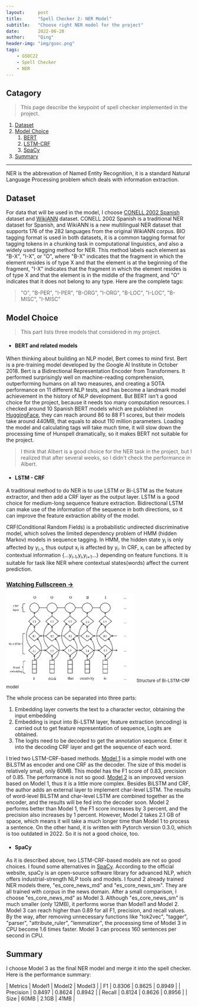 ```yaml
---
layout:     post
title:      "Spell Checker 2: NER Model"
subtitle:   "Choose right NER model for the project"
date:       2022-06-28
author:     "Qing"
header-img: "img/gsoc.png"
tags:
    - GSOC22
    - Spell Checker
    - NER
---
```




## Catagory

> This page describe the keypoint of spell checker implemented in the project.

1. [Dataset](#dataset)
2. [Model Choice](#model-choice)
	1. [BERT](#bert)
	2. [LSTM-CRF](#lstm-crf)
	3. [SpaCy](#spacy)
3. [Summary](#summary)

---

NER is the abbrevation of Named Entity Recognition, it is a standard Natural Language Processing problem which deals with information extraction. 

## Dataset
For data that will be used in the model, I choose [CONELL 2002 Spanish](https://paperswithcode.com/dataset/conll-2002) dataset and [WikiANN](https://huggingface.co/datasets/wikiann) dataset. CONELL 2002 Spanish is a traditional NER dataset for Spanish, and WikiANN is a new multilingual NER dataset that supports 176 of the 282 languages from the original WikiANN corpus. BIO tagging format is used in both datasets, it is a common tagging format for tagging tokens in a chunking task in computational linguistics, and also a widely used tagging method for NER. This method labels each element as "B-X", "I-X", or "O", where "B-X" indicates that the fragment in which the element resides is of type X and that the element is at the beginning of the fragment, "I-X" indicates that the fragment in which the element resides is of type X and that the element is in the middle of the fragment, and "O" indicates that it does not belong to any type. Here are the complete tags:
> "O", "B-PER", "I-PER", "B-ORG", "I-ORG", "B-LOC", "I-LOC", "B-MISC", "I-MISC"


## Model Choice

> This part lists three models that considered in my project.

- #### BERT and related models
When thinking about building an NLP model, Bert comes to mind first. Bert is a pre-training model developed by the Google AI Institute in October 2018. Bert is a Bidirectional Representation Encoder from Transformers. It performed surprisingly well on machine-reading comprehension, outperforming humans on all two measures, and creating a SOTA performance on 11 different NLP tests, and has become a landmark model achievement in the history of NLP development. But BERT isn't a good choice for the project, because it needs too many computation resources. I checked around 10 Spanish BERT models which are published in [HuggingFace](https://huggingface.co/models?language=es&sort=downloads&search=BERT), they can reach around 86 to 88 F1 scores, but their models take around 440MB, that equals to about 110 million parameters. Loading the model and calculating tags will take much time, it will slow down the processing time of Hunspell dramatically, so it makes BERT not suitable for the project.

> I think that Albert is a good choice for the NER task in the project, but I realized that after several weeks, so I didn't check the performance in Albert.

- #### LSTM - CRF

A traditional method to do NER is to use LSTM or Bi-LSTM as the feature extractor, and then add a CRF layer as the output layer. LSTM is a good choice for medium-long sequence feature extraction. Bidirectional LSTM can make use of the information of the sequence in both directions, so it can improve the feature extraction ability of the model.


CRF(Conditional Random Fields) is a probabilistic undirected discriminative model, which solves the limited dependency problem of HMM (hidden Markov) models in sequence tagging. In HMM, the hidden state y<sub>i</sub> is only affected by y<sub>i-1</sub>, thus output x<sub>i</sub> is affected by y<sub>i</sub>. In CRF, x<sub>i</sub> can be affected by contextual information {...y<sub>i-1</sub>,y<sub>i</sub>,y<sub>i+1</sub>...} depending on feature functions. It is suitable for task like NER where contextual states(words) affect the current prediction. 

### [Watching Fullscreen → ](img/LSTM-CRF.png)

<div class="visible-md visible-lg">
    <img src="img/LSTM-CRF.png" width="350" />
    <small class="img-hint">Structure of Bi-LSTM-CRF model</small>
</div>

The whole process can be separated into three parts:
1. Embedding layer converts the text to a character vector, obtaining the input embedding 
2. Embedding is input into Bi-LSTM layer, feature extraction (encoding) is carried out to get feature representation of sequence, Logits are obtained. 
3. The logits need to be decoded to get the annotation sequence. Enter it into the decoding CRF layer and get the sequence of each word.

I tried two LSTM-CRF-based methods. [Model 1](https://github.com/threelittlemonkeys/lstm-crf-pytorch) is a simple model with one BiLSTM as encoder and one CRF as the decoder. The size of this model is relatively small, only 60MB. This model has the F1 score of 0.83, precision of 0.85. The performance is not so good. [Model 2](https://github.com/LiyuanLucasLiu/LM-LSTM-CRF) is an improved version based on Model 1, thus it is a little more complex. Besides BiLSTM and CRF, the author adds an external layer to implement char-level LSTM. The results of word-level BiLSTM and char-level LSTM are combined together as the encoder, and the results will be fed into the decoder soon. Model 2 performs better than Model 1, the F1 score increases by 3 percent, and the precision also increases by 1 percent. However, Model 2 takes 2.1 GB of space, which means it will take a much longer time than Model 1 to process a sentence. On the other hand, it is written with Pytorch version 0.3.0, which is too outdated in 2022. So it is not a good choice, too.

- #### SpaCy
As it is described above, two LSTM-CRF-based models are not so good choices. I found some alternatives in [SpaCy](https://spacy.io/). According to the official website, spaCy is an open-source software library for advanced NLP, which offers industrial-strength NLP tools and models. I found 2 already trained NER models there, "es_core_news_md" and "es_core_news_sm". They are all trained with corpus in the news domain. After a small comparison, I choose "es_core_news_md" as Model 3. Although "es_core_news_sm" is much smaller (only 12MB), it performs worse than Model1 and Model 2. Model 3 can reach higher than 0.89 for all F1, precision, and recall values. By the way, after removing unnecessary functions like "tok2vec", "tagger", "parser", "attribute_ruler", "lemmatizer", the processing time of Model 3 in CPU become 1.6 times faster. Model 3 can process 160 sentences per second in CPU.



## Summary

I choose Model 3 as the final NER model and merge it into the spell checker. Here is the performance summary:

| Metrics        | Model1   |  Model2  | Model3  |
| F1  | 0.8306  | 0.8625  | 0.8949 |
| Precision | 0.8497 | 0.8624 | 0.8942 |
| Recall | 0.8124 | 0.8626 | 0.8956 |
| Size | 60MB | 2.1GB | 41MB |